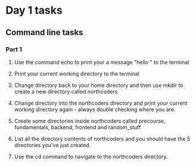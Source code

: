 # Day 1 tasks

## Command line tasks

### Part 1

1. Use the command echo to print your a message "hello <your-name>" to the terminal

2. Print your current working directory to the terminal

3. Change directory back to your home directory and then use mkdir to create a new directory called northcoders

4. Change directory into the northcoders directory and print your current working directory again - always double checking where you are.

5. Create some directories inside northcoders called precourse, fundamentals, backend, frontend and random_stuff

6. List all the directory contents of northcoders and you should have the 5 directories you've just created.

7. Use the cd command to navigate to the northcoders directory.
